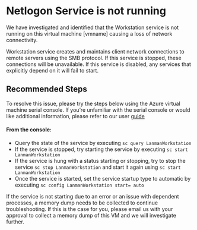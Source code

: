 <properties
pageTitle="Workstation service Not running"
description="WorkstationNotRunning"
infoBubbleText="Workstation service is not running in your VM preventing network connectivity. See details on the right."
service="microsoft.compute"
resource="virtualmachines"
authors="ram-kakani"
displayOrder=""
articleId="WorkstationService"
diagnosticScenario="Workstation service Not running"
selfHelpType="diagnostics"
supportTopicIds="32411835"
resourceTags="windows"
productPesIds="14749"
cloudEnvironments="public, Fairfax, usnat, ussec"
	ownershipId="Compute_VirtualMachines_Content"
/>

# Netlogon Service is not running

<!--issueDescription-->
We have investigated and identified that the Workstation service is not running on this virtual machine <!--$vmname-->[vmname]<!--/$vmname--> causing a loss of network connectivity.

Workstation service creates and maintains client network connections to remote servers using the SMB protocol. If this service is stopped, these connections will be unavailable. If this service is disabled, any services that explicitly depend on it will fail to start.

<!--/issueDescription-->

## **Recommended Steps**
To resolve this issue, please try the steps below using the Azure virtual machine serial console.  If you’re unfamiliar with the serial console or would like additional information, please refer to our user [guide](https://docs.microsoft.com/azure/virtual-machines/windows/serial-console)

#### From the console: ####
  * Query the state of the service by executing `sc query LanmanWorkstation`
  * If the service is stopped, try starting the service by executing `sc start LanmanWorkstation`
  * If the service is hung with a status starting or stopping, try to stop the service `sc stop LanmanWorkstation` and start it again using `sc start LanmanWorkstation`
  * Once the service is started, set the service startup type to automatic by executing `sc config LanmanWorkstation start= auto`

If the service is not starting due to an error or an issue with dependent processes, a memory dump needs to be collected to continue troubleshooting. If this is the case for you, please email us with your approval to collect a memory dump of this VM and we will investigate further.

